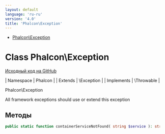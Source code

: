 ```yaml
---
layout: default
language: 'ru-ru'
version: '4.0'
title: 'Phalcon\Exception'
---
```


* [Phalcon\Exception](#exception)

<h1 id="exception">Class Phalcon\Exception</h1>

[Исходный код на GitHub](https://github.com/phalcon/cphalcon/blob/4.2.x/phalcon/Exception.zep)

| Namespace | Phalcon | | Extends | \Exception | | Implements | \Throwable |

Phalcon\Exception

All framework exceptions should use or extend this exception

## Методы

```php
public static function containerServiceNotFound( string $service ): string;
```
